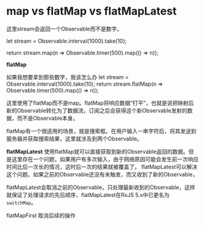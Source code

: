 map vs flatMap vs flatMapLatest
=======
这里stream会返回一个Observable而不是数字。

let stream = Observable.interval(1000).take(10);
<!-- 延迟500毫秒 -->
return stream.map(n => Observable.timer(500).map(() => n));

**flatMap**

如果我想要拿到那些数字，我该怎么办
let stream = Observable.interval(1000).take(10);
return stream.flatMap(n => Observable.timer(500).map(() => n));

这里使用了flatMap而不是map。flatMap将响应数据“打平”，也就是说把映射后新的Observable转化为了数据流，订阅之后会获得这个新Observable发射的数据，而不是Observable本身。

flatMap有一个很适用的场景，就是搜索框。在用户输入一串字符后，将其发送到服务器并获取搜索结果，这里就涉及到两个Observable。

**flatMapLatest**
使用flatMap就可以直接获取到新的Observable返回的数据。但是这里存在一个问题，如果用户有多次输入，由于网络原因可能会发生前一次响应时间比后一次长的情况，这时后一次的结果就被覆盖了。
flatMapLatest可以解决这个问题。如果之前的Observable还没有未触发，而又收到了新的Observable，

flatMapLatest会取消之前的Observable，只处理最新收到的Observable，这样就保证了处理请求的先后顺序，flatMapLatest在RxJS 5.x中已更名为`switchMap`。

flatMapFirst 取消后续的操作